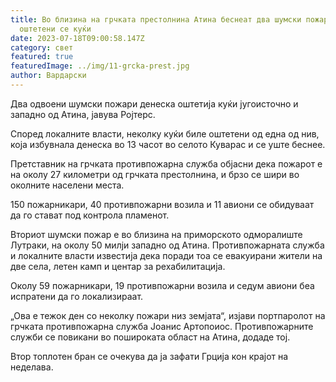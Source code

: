```yaml
---
title: Во близина на грчката престолнина Атина беснеат два шумски пожари,
  оштетени се куќи
date: 2023-07-18T09:00:58.147Z
category: свет
featured: true
featuredImage: ../img/11-grcka-prest.jpg
author: Вардарски
---
```

Два одвоени шумски пожари денеска оштетија куќи југоисточно и западно од Атина, јавува Ројтерс.

Според локалните власти, неколку куќи биле оштетени од една од нив, која избувнала денеска во 13 часот во селото Куварас и се уште беснее.

Претставник на грчката противпожарна служба објасни дека пожарот е на околу 27 километри од грчката престолнина, и брзо се шири во околните населени места.

150 пожарникари, 40 противпожарни возила и 11 авиони се обидуваат да го стават под контрола пламенот.

Вториот шумски пожар е во близина на приморското одморалиште Лутраки, на околу 50 милји западно од Атина. Противпожарната служба и локалните власти известија дека поради тоа се евакуирани жители на две села, летен камп и центар за рехабилитација.

Околу 59 пожарникари, 19 противпожарни возила и седум авиони беа испратени да го локализираат.

„Ова е тежок ден со неколку пожари низ земјата“, изјави портпаролот на грчката противпожарна служба Јоанис Артопоиос. Противпожарните служби се повикани во пошироката област на Атина, додаде тој.

Втор топлотен бран се очекува да ја зафати Грција кон крајот на неделава.